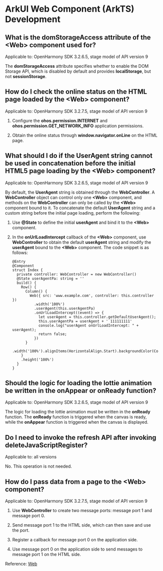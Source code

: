 # ArkUI Web Component (ArkTS) Development

## What is the domStorageAccess attribute of the \<Web> component used for?

Applicable to: OpenHarmony SDK 3.2.6.5, stage model of API version 9

The **domStorageAccess** attribute specifies whether to enable the DOM Storage API, which is disabled by default and provides **localStorage**, but not **sessionStorage**.

## How do I check the online status on the HTML page loaded by the \<Web> component?

Applicable to: OpenHarmony SDK 3.2.7.5, stage model of API version 9

1. Configure the **ohos.permission.INTERNET** and **ohos.permission.GET_NETWORK_INFO** application permissions.

2. Obtain the online status through **window.navigator.onLine** on the HTML page.

## What should I do if the UserAgent string cannot be used in concatenation before the initial HTML5 page loading by the \<Web> component?

Applicable to: OpenHarmony SDK 3.2.6.5, stage model of API version 9

By default, the **UserAgent** string is obtained through the **WebController**. A **WebController** object can control only one **\<Web>** component, and methods on the **WebController** can only be called by the **\<Web>** component bound to it. To concatenate the default **UserAgent** string and a custom string before the initial page loading, perform the following:

1. Use **@State** to define the initial **userAgent** and bind it to the **\<Web>** component.

2. In the **onUrlLoadIntercept** callback of the **\<Web>** component, use **WebController** to obtain the default **userAgent** string and modify the **userAgent** bound to the **\<Web>** component.
   The code snippet is as follows:

   
   ```
   @Entry
   @Component
   struct Index {
     private controller: WebController = new WebController()
     @State userAgentPa: string = ''
     build() {
       Row() {
         Column() {
           Web({ src: 'www.example.com', controller: this.controller })
             .width('100%')
             .userAgent(this.userAgentPa)
             .onUrlLoadIntercept((event) => {
               let userAgent = this.controller.getDefaultUserAgent();
               this.userAgentPa = userAgent + ' 111111111'
               console.log("userAgent onUrlLoadIntercept: " + userAgent);
               return false;
             })
         }
         .width('100%').alignItems(HorizontalAlign.Start).backgroundColor(Color.Green)
       }
       .height('100%')
     }
   }
   ```

## Should the logic for loading the lottie animation be written in the onAppear or onReady function?

Applicable to: OpenHarmony SDK 3.2.6.5, stage model of API version 9

The logic for loading the lottie animation must be written in the **onReady** function. The **onReady** function is triggered when the canvas is ready, while the **onAppear** function is triggered when the canvas is displayed.

## Do I need to invoke the refresh API after invoking deleteJavaScriptRegister?

Applicable to: all versions

No. This operation is not needed.

## How do I pass data from a page to the \<Web> component?

Applicable to: OpenHarmony SDK 3.2.7.5, stage model of API version 9

1. Use **WebController** to create two message ports: message port 1 and message port 0.

2. Send message port 1 to the HTML side, which can then save and use the port.

3. Register a callback for message port 0 on the application side.

4. Use message port 0 on the application side to send messages to message port 1 on the HTML side.

Reference: [Web](../reference/arkui-ts/ts-basic-components-web.md)
